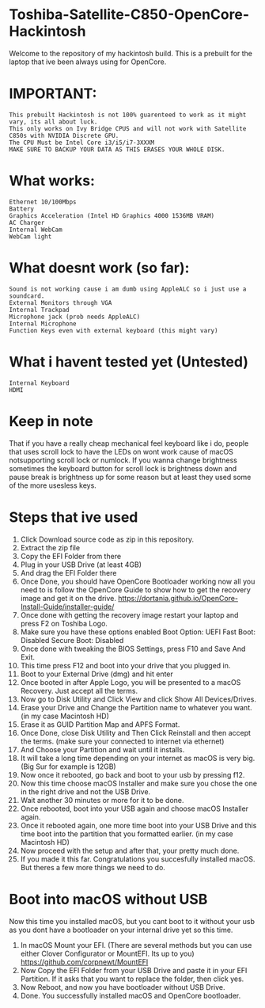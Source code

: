 # Toshiba-Satellite-C850-OpenCore-Hackintosh
Welcome to the repository of my hackintosh build. This is a prebuilt for the laptop that ive been always using for OpenCore.
# IMPORTANT:
	This prebuilt Hackintosh is not 100% guarenteed to work as it might vary, its all about luck.
	This only works on Ivy Bridge CPUS and will not work with Satellite C850s with NVIDIA Discrete GPU.
	The CPU Must be Intel Core i3/i5/i7-3XXXM
	MAKE SURE TO BACKUP YOUR DATA AS THIS ERASES YOUR WHOLE DISK.

# What works:
	Ethernet 10/100Mbps
	Battery
	Graphics Acceleration (Intel HD Graphics 4000 1536MB VRAM)
	AC Charger
	Internal WebCam
	WebCam light

# What doesnt work (so far):
	Sound is not working cause i am dumb using AppleALC so i just use a soundcard.
	External Monitors through VGA
	Internal Trackpad
	Microphone jack (prob needs AppleALC)
	Internal Microphone
	Function Keys even with external keyboard (this might vary)

# What i havent tested yet (Untested)
	Internal Keyboard
	HDMI
	
# Keep in note
That if you have a really cheap mechanical feel keyboard like i do, people that uses scroll lock to have the LEDs on wont work cause of macOS notsupporting scroll lock or numlock.
If you wanna change brightness sometimes the keyboard button for scroll lock is brightness down and pause break is brightness up for some reason but at least they used some of the more usesless keys.

# Steps that ive used
1. Click Download source code as zip in this repository.
2. Extract the zip file
3. Copy the EFI Folder from there
4. Plug in your USB Drive (at least 4GB)
5. And drag the EFI Folder there
6. Once Done, you should have OpenCore Bootloader working now all you need to is follow the OpenCore Guide to show how to get the recovery image and get it on the drive. https://dortania.github.io/OpenCore-Install-Guide/installer-guide/
7. Once done with getting the recovery image restart your laptop and press F2 on Toshiba Logo.
8. Make sure you have these options enabled
	Boot Option: UEFI
	Fast Boot: Disabled
	Secure Boot: Disabled
9. Once done with tweaking the BIOS Settings, press F10 and Save And Exit.
10. This time press F12 and boot into your drive that you plugged in.
11. Boot to your External Drive (dmg) and hit enter
12. Once booted in after Apple Logo, you will be presented to a macOS Recovery. Just accept all the terms.
13. Now go to Disk Utility and Click View and click Show All Devices/Drives.
14. Erase your Drive and Change the Partition name to whatever you want. (in my case Macintosh HD)
15. Erase it as GUID Partition Map and APFS Format.
16. Once Done, close Disk Utility and Then Click Reinstall and then accept the terms. (make sure your connected to internet via ethernet)
17. And Choose your Partition and wait until it installs.
18. It will take a long time depending on your internet as macOS is very big. (Big Sur for example is 12GB)
19. Now once it rebooted, go back and boot to your usb by pressing f12.
20. Now this time choose macOS Installer and make sure you chose the one in the right drive and not the USB Drive.
21. Wait another 30 minutes or more for it to be done.
22. Once rebooted, boot into your USB again and choose macOS Installer again.
23. Once it rebooted again, one more time boot into your USB Drive and this time boot into the partition that you formatted earlier. (in my case Macintosh HD)
24. Now proceed with the setup and after that, your pretty much done.
25. If you made it this far. Congratulations you succesfully installed macOS. But theres a few more things we need to do.
# Boot into macOS without USB
Now this time you installed macOS, but you cant boot to it without your usb as you dont have a bootloader on your internal drive yet so this time.
1. In macOS
Mount your EFI. (There are several methods but you can use either Clover Configurator or MountEFI. Its up to you) https://github.com/corpnewt/MountEFI
2. Now Copy the EFI Folder from your USB Drive and paste it in your EFI Partition. If it asks that you want to replace the folder, then click yes.
3. Now Reboot, and now you have bootloader without USB Drive.
4. Done. You successfully installed macOS and OpenCore bootloader.
